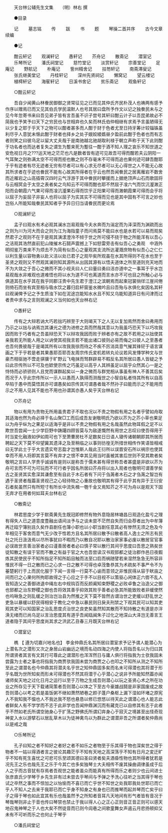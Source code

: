 <!-- { "loadSidebar": true } -->
　　天台林公辅先生文集　　（明）林右 撰 

　　●目录

　　记 
　　墓志铭 
　　传 
　　跋 
　　书 
　　题 
　　琴操二首并序 
　　古今文章续编 

　　●记

　　酣云轩记 
　　观澜轩记 
　　愚轩记 
　　芥舟记 
　　散斋记 
　　潜室记 
　　乐琴所记 
　　潘氏祠堂记 
　　慈竹堂记 
　　淡赏轩记 
　　宗善堂记 
　　足庵记 
　　野航记 
　　朴庵记 
　　訾州精舍记 
　　拄笏轩记 
　　南斋滞叟记 
　　张氏继美堂记 
　　丹桂轩记 
　　深州先贤祠记 
　　懒窝记 
　　望云楼记 
　　植樗轩记 
　　海寉轩记 
　　日溪书舍记 
　　贫乐斋记 
　　观鱼轩记 

　　○酣云轩记


　　吾自少闻黄山林餋民御御之贤常征见之已而见其仲氏齐民朴茂人也祷两有感予作序以赠焉已而又见其伯氏学民温默人也号其居曰盘所予作文以记之独餋民未与之见今年忽寄书来曰吾见弟子皆有言吾虽不识子尝号其轩曰酣云计子以吾昆弟故必不简我也予笑予曰天下之穷民也与世相弃也久矣而林氏伯仲相继有求焉予言虽陋得无以少复之耶于乎天下之物可以酣者甚多而人酣于财于色者尤至日持牙筹计较锱铢虽利尽乎人意犹未惬此酣于财者也择乡之处子娥姣緌媠昼夕盈前此酣于色者也而有志者则笑之曰彼乌足以留大丈夫哉于是南驰越北驰胡取利禄于朝立声称于天下此则酣于功名者也而达者复失之谓生为蹔来死为蹔往一酣于酒不知人理之哀乐不知世道之安危视日月之???运天地之茫茫也凡是数者皆有迹可见故吾可得而酣若夫云阴阳一气耳聚之则弥满太空不可得而拒也散之则不存毫末不可得而追也果何迹可肆吾酣耶于乎有迹者有尽无迹者无穷有尽者可以有心求无尽者可以无心得世之人不能无心故其所求者在乎迹也餋民不能有心故其所得者在乎云也然吾闻餋民之居离雁宕不数舍而近雁宕之山高插霄汉四时云气浮游于其中餋民时攀援而上据绝顶声山石而歌固将与云相冥会于太空之表者矣之鸟知云不可得而酣也耶不然屈子飡六气而饮沆瀣潄正阳而会朝霞六气果可得而飡沆瀣果石得而饮乎正阳果可得而潄朝霞果可得而会乎将以屈子为妄屈子非妄人也将以屈子为实其实不可得而见也是其中固有不可言之妙也岂俗人所能知哉餋民其知者乎予异日归当请餋民而更论焉

　　○观澜轩记

　　孟子曰观水有术必观其澜水岂易观哉今夫水奔而为湍定而为泽深而为渊疏而出之则为川为河大而会之则为江为海指童子而问焉莫不能曰水也是水若可以易而观矣然君子之观则不在于是观其演漾澄泠不倾于世之所可侵不挠于物之所能浑有以吾心之洁观其浩然直前犯山陵摧木石鬪声震撼上下如怒雷旁击有似吾心之勇观　中涵外明彻鉴万类来不为烦去不为简有似吾心之量观其支流所达灌溉庶物有似吾心之仁仁以利生量以容物勇以赴义洁以处已君子之观毕矣所观虽在水其所得则不在水也至于圣贤之观则又不然观其澜则知其源所从出因其源有以悟夫道体之所至道则充天地而不为大敛之于吾心之微而不其小视夫曰人仁曰量曰勇曰洁亦道中之一事耳于乎水岂易观哉水非难观也道难悟也将以水为道不可也离道而言水亦不可也目之所触心必与俱道其在水乎其在我乎同郡汪贵中先生君于澄江之滨朝焉而起束冠裳徜徉江崖间倦则倚石而坐有宾至相与吸水饮之暮归启轩窗鉴水微吟且曰吾殆与氷俱化矣因名其轩曰观澜俾予记之予生质浊下如在泥途岂能知水水且不知又乌能知道异日有问津而过者贵中求与之言则观澜之义当何如也天台林右记

　　○愚轩记

　　传有之大辩若讷大巧若拙巧辨至于大则竭天下之人无以复加焉然而舍曰弗用而乃示之以拙与讷焉岂其谦光之德为进修之具而然哉其意以为我虽巧恐天下以巧攻我因而败于巧者有之吾虽辩恐天下以辩攻我因而败于辨者亦有之故不若用之以拙使其亲我若无所能人用之以讷使其视我言若不能出诸口彼则必易而侮之曰彼人之至愚者也吾何畏彼哉于是竭其所有以攻我我徐而待之不疾不厉消具意气摧其锋铓于语言谋画之下于乎若是者其果愚耶否耶吾友周宗传氏変机若转丸论议若风发慱学种文与世豪杰相驱驰不啻走骐骥于旷野云飞电抹而驽群辟易不暇反名其所居曰愚人皆疑之予曰此宗传所以不可及也欵使宗传之巧虽足以高乎人其辨虽足以屈乎众然其心一是之恃恃而必骄骄则人且党而谋群起矣以一身之微而与群党相从事虽有神人不善其后矣而况于人乎此宗传所以一示人以愚而人孰得而测哉世之小智自私者恃其所有以自高卒陷于愚中而莫悟其亦可谓愚矣如宗传其可谓愚者哉不然孙子曰能而示之不能用而示之不用人见其不能也不用也孙谓其亦愚人矣乎天台林右记

　　○芥舟记

　　物以有用为贵物无所用虽贵君子不取也况以不贵之物假有用之名者乎譬如舟取其适海也然为舟必择于名山聚□工而后成吾友谢敬明氏乃欲以芥为之芥小草也果足以为舟乎纵为之果足以适海乎是非以不贵之物假有用之名哉虽然此物耳假之足不以欺世吾尝闻一士少学巨野中踌躇四顾皆莫与为敌遂慨然有用世之志叹曰使吾得用于时当変化融液如伊如周可也下至萧曹房杜不足数矣日日语人寝传诸朝朝即其所居而聘起之天下莫不仰望冀其遗泽之及至稍临之以事则彷徨无所措世相传作笑语皆相戒曰无学此士于乎大言遗实夸志盈才岂惟斯人哉此王衍所以误晋安石所以祸宗也使其幸而不用人将即其言莫不有弃才之恨不幸其见用当时虽被其害后世则不受其欺者矣敬明之言曰人学贵乎诚诚有是则以是称吾于儒未甚有得世称吾者甚盛是非欲以芥为舟可言而不可为可玩而不可行者乎因名所居曰芥舟将以出入观者也敬明可谓善学矣古之圣贤其实愈深其谦愈至有自此于木石者有下问于刍荛者木石之才刍荛之智岂有遇于圣贤者哉葢圣贤视己之心轻待物之心重故也敬明其有得于此乎其有异于王衍安石者矣虽然只有所短寸有所长中流失楫一匏千金又焉知芥之不可为舟以是观天下固无弃才在用者何如耳夫台林右记

　　○散斋记

　　林君思度少学于默斋黄先生既冠即修然有物外意隐居林塘昌日观造化盈亏之理有得失人已之道意度豊融出语间淡予与之谈未尝不茫然自失而归会荐者出为中牟簿再迁瓯宁簿别且久矣作县剧任也簿小职也以小职当剧任意其必有惨然无须之色及今年相见于客舍而意气无少改于性若方且名其所居曰散予曰散者高人逸士之所志有民社之托日汲汲焉以尽所事犹曰不暇而乃以散自况耶以散治家家事必废以散居官官事必误故世言善治家者必曰谨善居者者必曰慎子常以散行其间乎思度曰吾思之熟矣世徒知散之有误于官而不散之有益于官之大也吾尝读汉书观郅都之徒治郡作邑日夜鍜炼其民使民乎不知所指足不知所蹈目触而法至口启而祸随譬若来湿然急急无所容非惟民不得一日之散而已之心求一日之散不可得也卓茂鲁恭其为术疏矣不事严令不为菙楚躬行于上而民化服于下闻一言得一行莫不心谕而意领之非惟民得从容于畎亩之间而已之心果何所拘耶故得之于心应之于手不以目视不以策驱心闲体正六辔不乱人皆知造父之善御进退中绳左右中规钩百而反颜阖知束野稷之必败卓鲁之治造父之御也郅都之治东野稷之御也吾将效其善乎抑效其败乎善者必急其所能致败者非缓使然也呜啾急之则乱缓之则治岂治县为然推之天下莫不皆然古谓治世之吏缓以舒乱世之吏急以暴缓以舒民得相安于教化之中急以暴民则日戾夫刑禁之下观其民可以知其吏观其吏可以知国家之治乱思度贞治世之良吏矣虽然知其散而不知持散之有道是亦泮涣无绪而已尚乌足以言治思度其有道乎吾闻瓯闽朱子过化之地深山大泽岂无善言王道者隐于其间乎思度尚其求之洪武乙丑春三月既天台林右记

　　○潜室记

　　檇 【 遵为切嘉兴地名也】 李金仲鼎氏名其所居曰潜室求予记予谓人能潜心为上潜名次之潜形又次之身居山岩幽远之境而名动四海之内使人将指吾名以为归曰其所谓贤者其言有文其行可尊此之谓潜形也浑浑然日与庸人俱行将指我为士欤我固未尝露为士者之事也将指我为商贾欤我固未尝为商贾之心也叩之不知所从测之不知所至此之谓潜名也今仲鼎其将潜夫名乎世之知仲鼎固多矣而名未可得潜也其将潜于形乎名既为世所知矣而形未可得潜也不然其将潜于心乎潜心之说非予所能知然葢亦闻诸师矣天地之过化日月之运行以至于万物之生成吾则潜心以玩之圣贤心术之所在功业之所存见于天下载诸简策者吾则潜心以体之下至古今豪雄战鬪是非家国废成之故吾则潜心以考之若是虽饭粥不继如萧然陋巷之颜子蓬户桑枢上漏下湿如环堵之原宪人不我知我不愠也人不我达我不怒也悬恳以修已悠悠以待天此之谓潜心也人能志此者鲜矣人有不学学而不志于此非学也吾闻仲鼎渊沉而有藏克已以自修其有志于此者乎不然如老氏所谓空驰身心于扩荡之野佛氏所谓幻弃身心于寂灭之境甚至出怪奇现神変入水以游擘石以居乱草木以为徒神禽鸟以为群此之谓潜非吾之所谓者矣仲鼎尚以是戒之哉

　　○乐琴所记

　　孔子曰知之者不知好之者好之者不如乐之者物至于乐其得于物也深矣世之得于物者不一姑以得酒者言之彼论其趣茫乎不知有天地之高深荡乎不知有日月之変迁旷乎不知有死生喜忧之可悲可乐至颂其德曰圣曰贤者矣夫酒昏性物也其所得者犹若是况先王之乐也哉先王之乐于今其亡也多矣独琴士大夫相传不废其操曲调律虽成于后人之乎而古音犹有存焉者吾观世之能者虽众而能真有所得而乐之者则少也云间进士张彦直氏少学琴于乡先生非有过未尝去乎琴间与予弹之予洗心往听之当其得于琴也试之卒然之事而不惊加之以怡愉而不喜已而亡乎世不知世之处我耶我处世耶已而亡乎人不知人之去来于我耶已而亡乎身不知身之有身也已而推琴而起并琴而亡矣乎曰子之得于琴也如此宜其有乐也哉虽然予之所知者音耳凡天地间有形气者皆有音况于琴哉琴则非止于音也传曰琴禁也禁止于我以得人心之正心正则音正音正则可以感天地召鬼神琴之于人也大矣不然徒音而已则今闾巷之间歌童舞女声遏云月悲扬顿抑又未有不可听而乐之也何止于琴乎

　　○潘氏祠堂记

